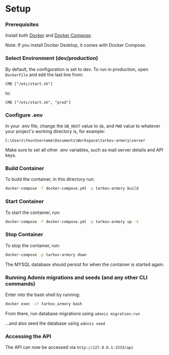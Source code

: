 # Setup

### Prerequisites
Install both [Docker](https://www.docker.com/get-started) and [Docker Compose](https://docs.docker.com/compose/).

Note: If you install Docker Desktop, it comes with Docker Compose.

### Select Environment (dev/production)
By default, the configuration is set to dev. To run in production, open ```DockerFile``` and edit the last line from: 

```CMD ["/etc/start.sh"]``` 

to:

```CMD ["/etc/start.sh", "prod"]```

### Configure .env
In your .env file, change the ```DB_HOST``` value to ```db```, and ```PWD``` value to whatever your project's working directory is, for example: 

```C:\Users\YourUsername\Documents\Workspace\tarkov-armory\server```

Make sure to set all other .env variables, such as mail server details and API keys.

### Build Container

To build the container, in this directory run:

```bash
docker-compose -f docker-compose.yml -p tarkov-armory build
```

### Start Container

To start the container, run:

```bash
docker-compose -f docker-compose.yml -p tarkov-armory up -d
```

### Stop Container

To stop the container, run:

```bash
docker-compose -p tarkov-armory down
```

The MYSQL database should persist for when the container is started again.

### Running Adonis migrations and seeds (and any other CLI commands)
Enter into the bash shell by running:

```bash
docker exec -it tarkov_armory bash
```

From there, run database migrations using ```adonis migration:run```

...and also seed the database using ```adonis seed```

### Accessing the API
The API can now be accessed via ```http://127.0.0.1:3333/api```
